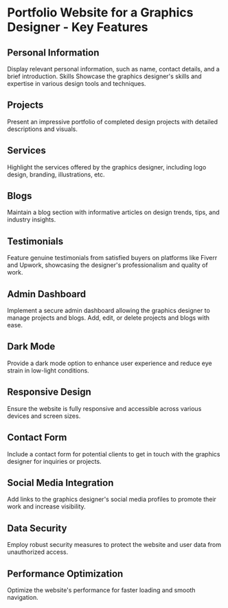 # Portfolio Website for a Graphics Designer - Key Features
## Personal Information
Display relevant personal information, such as name, contact details, and a brief introduction.
Skills
Showcase the graphics designer's skills and expertise in various design tools and techniques.
## Projects
Present an impressive portfolio of completed design projects with detailed descriptions and visuals.
## Services
Highlight the services offered by the graphics designer, including logo design, branding, illustrations, etc.
## Blogs
Maintain a blog section with informative articles on design trends, tips, and industry insights.
## Testimonials
Feature genuine testimonials from satisfied buyers on platforms like Fiverr and Upwork, showcasing the designer's professionalism and quality of work.
## Admin Dashboard
Implement a secure admin dashboard allowing the graphics designer to manage projects and blogs.
Add, edit, or delete projects and blogs with ease.
## Dark Mode
Provide a dark mode option to enhance user experience and reduce eye strain in low-light conditions.
## Responsive Design
Ensure the website is fully responsive and accessible across various devices and screen sizes.
## Contact Form
Include a contact form for potential clients to get in touch with the graphics designer for inquiries or projects.
## Social Media Integration
Add links to the graphics designer's social media profiles to promote their work and increase visibility.
## Data Security
Employ robust security measures to protect the website and user data from unauthorized access.
## Performance Optimization
Optimize the website's performance for faster loading and smooth navigation.

